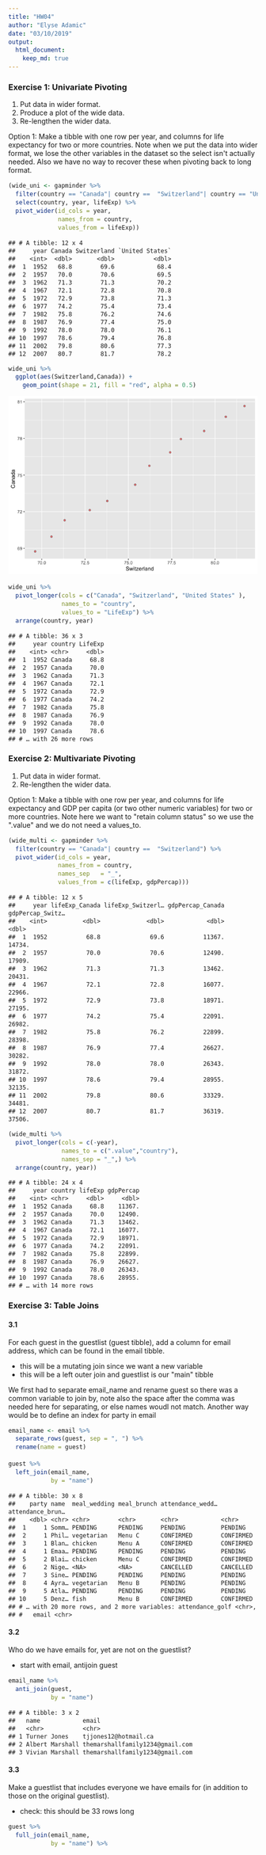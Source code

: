 ```yaml
---
title: "HW04"
author: "Elyse Adamic"
date: "03/10/2019"
output: 
  html_document:
    keep_md: true
---
```





### Exercise 1: Univariate Pivoting
1) Put data in wider format.
2) Produce a plot of the wide data.
3) Re-lengthen the wider data. 

Option 1: 
Make a tibble with one row per year, and columns for life expectancy for two or more countries. Note when we put the data into wider format, we lose the other variables in the dataset so the select isn't actually needed. Also we have no way to recover these when pivoting back to long format. 


```r
(wide_uni <- gapminder %>% 
  filter(country == "Canada"| country ==  "Switzerland"| country == "United States") %>% 
  select(country, year, lifeExp) %>% 
  pivot_wider(id_cols = year,
              names_from = country,
              values_from = lifeExp))
```

```
## # A tibble: 12 x 4
##     year Canada Switzerland `United States`
##    <int>  <dbl>       <dbl>           <dbl>
##  1  1952   68.8        69.6            68.4
##  2  1957   70.0        70.6            69.5
##  3  1962   71.3        71.3            70.2
##  4  1967   72.1        72.8            70.8
##  5  1972   72.9        73.8            71.3
##  6  1977   74.2        75.4            73.4
##  7  1982   75.8        76.2            74.6
##  8  1987   76.9        77.4            75.0
##  9  1992   78.0        78.0            76.1
## 10  1997   78.6        79.4            76.8
## 11  2002   79.8        80.6            77.3
## 12  2007   80.7        81.7            78.2
```

```r
wide_uni %>% 
  ggplot(aes(Switzerland,Canada)) +
    geom_point(shape = 21, fill = "red", alpha = 0.5)
```

![](hw04_files/figure-html/unnamed-chunk-2-1.png)<!-- -->

```r
wide_uni %>% 
  pivot_longer(cols = c("Canada", "Switzerland", "United States" ),
               names_to = "country",
               values_to = "LifeExp") %>% 
  arrange(country, year)
```

```
## # A tibble: 36 x 3
##     year country LifeExp
##    <int> <chr>     <dbl>
##  1  1952 Canada     68.8
##  2  1957 Canada     70.0
##  3  1962 Canada     71.3
##  4  1967 Canada     72.1
##  5  1972 Canada     72.9
##  6  1977 Canada     74.2
##  7  1982 Canada     75.8
##  8  1987 Canada     76.9
##  9  1992 Canada     78.0
## 10  1997 Canada     78.6
## # … with 26 more rows
```

### Exercise 2: Multivariate Pivoting
1) Put data in wider format.
3) Re-lengthen the wider data. 

Option 1: Make a tibble with one row per year, and columns for life expectancy and GDP per capita (or two other numeric variables) for two or more countries. Note here we want to "retain column status" so we use the ".value" and we do not need a values_to. 


```r
(wide_multi <- gapminder %>% 
  filter(country == "Canada"| country ==  "Switzerland") %>% 
  pivot_wider(id_cols = year,
              names_from = country,
              names_sep   = "_",
              values_from = c(lifeExp, gdpPercap)))
```

```
## # A tibble: 12 x 5
##     year lifeExp_Canada lifeExp_Switzerl… gdpPercap_Canada gdpPercap_Switz…
##    <int>          <dbl>             <dbl>            <dbl>            <dbl>
##  1  1952           68.8              69.6           11367.           14734.
##  2  1957           70.0              70.6           12490.           17909.
##  3  1962           71.3              71.3           13462.           20431.
##  4  1967           72.1              72.8           16077.           22966.
##  5  1972           72.9              73.8           18971.           27195.
##  6  1977           74.2              75.4           22091.           26982.
##  7  1982           75.8              76.2           22899.           28398.
##  8  1987           76.9              77.4           26627.           30282.
##  9  1992           78.0              78.0           26343.           31872.
## 10  1997           78.6              79.4           28955.           32135.
## 11  2002           79.8              80.6           33329.           34481.
## 12  2007           80.7              81.7           36319.           37506.
```

```r
(wide_multi %>% 
  pivot_longer(cols = c(-year),
               names_to = c(".value","country"),
               names_sep = "_",) %>% 
  arrange(country, year))
```

```
## # A tibble: 24 x 4
##     year country lifeExp gdpPercap
##    <int> <chr>     <dbl>     <dbl>
##  1  1952 Canada     68.8    11367.
##  2  1957 Canada     70.0    12490.
##  3  1962 Canada     71.3    13462.
##  4  1967 Canada     72.1    16077.
##  5  1972 Canada     72.9    18971.
##  6  1977 Canada     74.2    22091.
##  7  1982 Canada     75.8    22899.
##  8  1987 Canada     76.9    26627.
##  9  1992 Canada     78.0    26343.
## 10  1997 Canada     78.6    28955.
## # … with 14 more rows
```

### Exercise 3: Table Joins



#### 3.1
For each guest in the guestlist (guest tibble), add a column for email address, which can be found in the email tibble.

- this will be a mutating join since we want a new variable 
- this will be a left outer join and guestlist is our "main" tibble

We first had to separate email_name and rename guest so there was a common variable to join by, note also the space after the comma was needed here for separating, or else names woudl not match. Another way would be to define an index for party in email 


```r
email_name <- email %>% 
  separate_rows(guest, sep = ", ") %>% 
  rename(name = guest)

guest %>% 
  left_join(email_name,
            by = "name")
```

```
## # A tibble: 30 x 8
##    party name  meal_wedding meal_brunch attendance_wedd… attendance_brun…
##    <dbl> <chr> <chr>        <chr>       <chr>            <chr>           
##  1     1 Somm… PENDING      PENDING     PENDING          PENDING         
##  2     1 Phil… vegetarian   Menu C      CONFIRMED        CONFIRMED       
##  3     1 Blan… chicken      Menu A      CONFIRMED        CONFIRMED       
##  4     1 Emaa… PENDING      PENDING     PENDING          PENDING         
##  5     2 Blai… chicken      Menu C      CONFIRMED        CONFIRMED       
##  6     2 Nige… <NA>         <NA>        CANCELLED        CANCELLED       
##  7     3 Sine… PENDING      PENDING     PENDING          PENDING         
##  8     4 Ayra… vegetarian   Menu B      PENDING          PENDING         
##  9     5 Atla… PENDING      PENDING     PENDING          PENDING         
## 10     5 Denz… fish         Menu B      CONFIRMED        CONFIRMED       
## # … with 20 more rows, and 2 more variables: attendance_golf <chr>,
## #   email <chr>
```

#### 3.2
Who do we have emails for, yet are not on the guestlist?
- start with email, antijoin guest


```r
email_name %>% 
  anti_join(guest,
            by = "name")
```

```
## # A tibble: 3 x 2
##   name            email                          
##   <chr>           <chr>                          
## 1 Turner Jones    tjjones12@hotmail.ca           
## 2 Albert Marshall themarshallfamily1234@gmail.com
## 3 Vivian Marshall themarshallfamily1234@gmail.com
```

#### 3.3
Make a guestlist that includes everyone we have emails for (in addition to those on the original guestlist).

- check: this should be 33 rows long


```r
guest %>% 
  full_join(email_name,
            by = "name") %>% 
```
